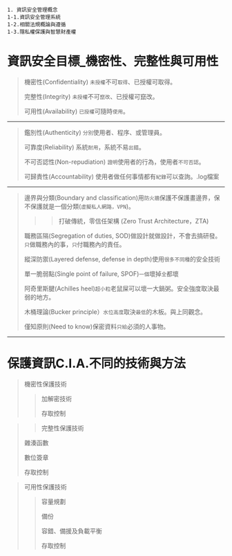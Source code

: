 ```
1. 資訊安全管理概念
1-1.資訊安全管理系統
1-2.相關法規概論與遵循
1-3.隱私權保護與智慧財產權
```
# 資訊安全目標_機密性、完整性與可用性

>機密性(Confidentiality)  `未授權`不可`取得`、已授權可取得。
>
>完整性(Integrity)        `未授權`不可`竄改`、已授權可竄改。
>
>可用性(Availability)     `已授權`可隨時`使用`。
___
>鑑別性(Authenticity)           `分別`使用者、程序、或管理員。
>
>可靠度(Reliability)            系統`耐用`，系統不易`出錯`。
>
>不可否認性(Non-repudiation)    `證明`使用者的行為，使用者`不可否認`。
>
>可歸責性(Accountability)       使用者做任何事情都有`紀錄`可以查詢。.log檔案
>
___
> 邊界與分類(Boundary and classification)用`防火牆`保護不保護畫邊界，保不保護就是一個分類(`虛擬私人網路，VPN`)。
>>>打破傳統，零信任架構 (Zero Trust Architecture，ZTA) 
> 
> 職務區隔(Segregation of duties, SOD)做設計就做設計，不會去搞研發。`只`做職務內的事，`只`付職務內的責任。
> 
> 縱深防禦(Layered defense, defense in depth)使用`很多不同種`的安全技術
> 
> 單一脆弱點(Single point of failure, SPOF)`一個`壞掉`全`都壞
> 
> 阿奇里斯腱(Achilles heel)`超小粒`老鼠屎可以壞一大鍋粥。安全強度取決最弱的地方。
> 
> 木桶理論(Bucker principle）`水位高度`取決`最低`的木板。與上同觀念。
> 
> 僅知原則(Need to know)保密資料`只給`必須的人事物。
___
# 保護資訊C.I.A.不同的技術與方法
> 機密性保護技術
> 
>> 加解密技術
>> 
>> 存取控制
>> 

>> 完整性保護技術
>
> 雜湊函數
> 
> 數位簽章
> 
> 存取控制
> 

> 可用性保護技術
> 
>> 容量規劃
>> 
>> 備份
>> 
>> 容錯、備援及負載平衡
>> 
>> 存取控制

